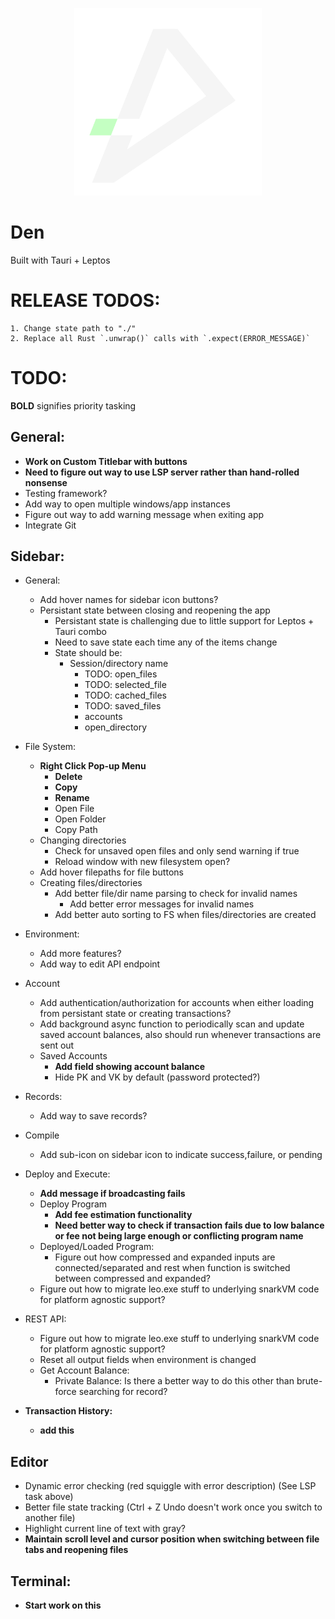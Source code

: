 <p align="center"> 
    <img alt="den" width="300" src="./src-tauri/icons/den.png">
</p>

# Den

Built with Tauri + Leptos

# RELEASE TODOS:
    1. Change state path to "./"
    2. Replace all Rust `.unwrap()` calls with `.expect(ERROR_MESSAGE)`

# TODO:

**BOLD** signifies priority tasking

## General:
- **Work on Custom Titlebar with buttons**
- **Need to figure out way to use LSP server rather than hand-rolled nonsense**
- Testing framework?
- Add way to open multiple windows/app instances
- Figure out way to add warning message when exiting app
- Integrate Git

## Sidebar:
- General:
    - Add hover names for sidebar icon buttons?
    - Persistant state between closing and reopening the app
        - Persistant state is challenging due to little support for Leptos + Tauri combo
        - Need to save state each time any of the items change
        - State should be:
            - Session/directory name
                - TODO: open_files
                - TODO: selected_file
                - TODO: cached_files
                - TODO: saved_files
                - accounts
                - open_directory
- File System:
    - **Right Click Pop-up Menu**
        - **Delete**
        - **Copy**
        - **Rename**
        - Open File
        - Open Folder
        - Copy Path
    - Changing directories
        - Check for unsaved open files and only send warning if true
        - Reload window with new filesystem open?
    - Add hover filepaths for file buttons
    - Creating files/directories
        - Add better file/dir name parsing to check for invalid names
            - Add better error messages for invalid names
        - Add better auto sorting to FS when files/directories are created

- Environment:
    - Add more features?
    - Add way to edit API endpoint
- Account
    - Add authentication/authorization for accounts when either loading from persistant state or creating transactions?
    - Add background async function to periodically scan and update saved account balances, also should run whenever transactions are sent out
    - Saved Accounts
        - **Add field showing account balance**
        - Hide PK and VK by default (password protected?)
- Records:
    - Add way to save records?
- Compile
    - Add sub-icon on sidebar icon to indicate success,failure, or pending
- Deploy and Execute:
    - **Add message if broadcasting fails**
    - Deploy Program
        - **Add fee estimation functionality**
        - **Need better way to check if transaction fails due to low balance or fee not being large enough or conflicting program name**
    - Deployed/Loaded Program:
        - Figure out how compressed and expanded inputs are connected/separated and rest when function is switched between compressed and expanded?
    - Figure out how to migrate leo.exe stuff to underlying snarkVM code for platform agnostic support?
- REST API:
    - Figure out how to migrate leo.exe stuff to underlying snarkVM code for platform agnostic support?
    - Reset all output fields when environment is changed
    - Get Account Balance:
        - Private Balance: Is there a better way to do this other than brute-force searching for record?

- **Transaction History:**
    - **add this**

## Editor
- Dynamic error checking (red squiggle with error description) (See LSP task above)
- Better file state tracking (Ctrl + Z Undo doesn't work once you switch to another file)
- Highlight current line of text with gray?
- **Maintain scroll level and cursor position when switching between file tabs and reopening files**

## Terminal:
- **Start work on this**




